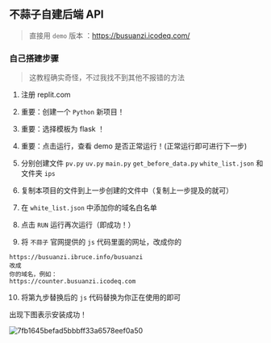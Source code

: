## 不蒜子自建后端 API

> 直接用 `demo` 版本 ：https://busuanzi.icodeq.com/

### 自己搭建步骤

> 这教程确实奇怪，不过我找不到其他不报错的方法

1. 注册 replit.com

2. 重要：创建一个 `Python` 新项目！

3. 重要：选择模板为 flask ！

4. 重要：点击运行，查看 demo 是否正常运行！(正常运行即可进行下一步)

5. 分别创建文件 `pv.py` `uv.py` `main.py` `get_before_data.py` `white_list.json` 和文件夹 `ips`

6. 复制本项目的文件到上一步创建的文件中（复制上一步提及的就可）

7. 在 `white_list.json` 中添加你的域名白名单

8. 点击 `RUN` 运行再次运行（即成功！）

9. 将 `不蒜子` 官网提供的 `js` 代码里面的网址，改成你的

```
https://busuanzi.ibruce.info/busuanzi
改成
你的域名，例如：
https://counter.busuanzi.icodeq.com
```

10. 将第九步替换后的 `js` 代码替换为你正在使用的即可

出现下图表示安装成功！


![7fb1645befad5bbbff33a6578eef0a50](https://user-images.githubusercontent.com/62864752/163296339-168c05ad-dc10-48c8-a046-1c8e46635681.png)
